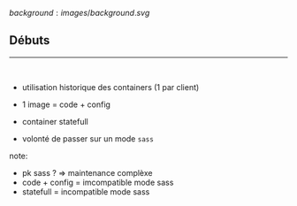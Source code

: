 $background:images/background.svg$
## Débuts
---
<br/>

* utilisation historique des containers (1 par client)

* 1 image = code + config

* container statefull

* volonté de passer sur un mode `sass`


note:
* pk sass ? => maintenance complèxe
* code + config = imcompatible mode sass
* statefull = incompatible mode sass
